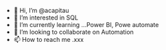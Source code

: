 - 👋 Hi, I’m @acapitau
- 👀 I’m interested in SQL
- 🌱 I’m currently learning ...Power BI, Powe automate
- 💞️ I’m looking to collaborate on Automation  
- 📫 How to reach me .xxx

<!---
acapitau/acapitau is a ✨ special ✨ repository because its `README.md` (this file) appears on your GitHub profile.
You can click the Preview link to take a look at your changes.
--->
